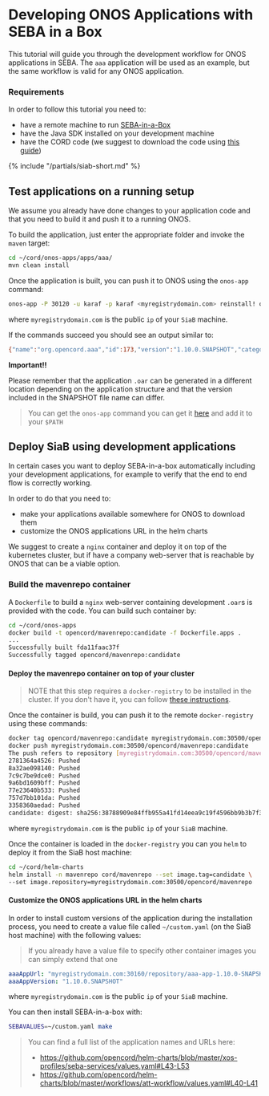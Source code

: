# Developing ONOS Applications with SEBA in a Box

This tutorial will guide you through the development workflow for ONOS applications in SEBA.
The `aaa` application will be used as an example, but the same workflow is valid for any
ONOS application.

### Requirements

In order to follow this tutorial you need to:

- have a remote machine to run [SEBA-in-a-Box](../../profiles/seba/siab.md)
- have the Java SDK installed on your development machine
- have the CORD code (we suggest to download the code using [this guide](../getting_the_code.md#download-cord-repositories))

{% include "/partials/siab-short.md" %}

## Test applications on a running setup

We assume you already have done changes to your application code and that you need to build it and push it
to a running ONOS.

To build the application, just enter the appropriate folder and invoke the `maven` target:

```bash
cd ~/cord/onos-apps/apps/aaa/
mvn clean install
```

Once the application is built, you can push it to ONOS using the `onos-app` command:

```bash
onos-app -P 30120 -u karaf -p karaf <myregistrydomain.com> reinstall! org.opencord.aaa app/target/aaa-app-1.10.0-SNAPSHOT.oar
```

where `myregistrydomain.com` is the public `ip` of your `SiaB` machine.

If the commands succeed you should see an output similar to:

```bash
{"name":"org.opencord.aaa","id":173,"version":"1.10.0.SNAPSHOT","category":"Traffic Steering","description":"802.","readme":"802.1x authentication service.","origin":"ON.Lab","url":"http://onosproject.org","featuresRepo":"mvn:org.opencord/aaa-app/1.10.0-SNAPSHOT/xml/features","state":"ACTIVE","features":["aaa-app"],"permissions":[],"requiredApps":["org.opencord.sadis"]}
```

**Important!!**

Please remember that the application `.oar` can be generated in a different
location depending on the application structure and that the version included in the SNAPSHOT file name can differ.

> You can get the `onos-app` command you can get it [here](https://github.com/opennetworkinglab/onos/blob/onos-1.13/tools/package/runtime/bin/onos-app)
> and add it to your `$PATH`

## Deploy SiaB using development applications

In certain cases you want to deploy SEBA-in-a-box automatically including your development applications,
for example to verify that the end to end flow is correctly working.

In order to do that you need to:

- make your applications available somewhere for ONOS to download them
- customize the ONOS applications URL in the helm charts

We suggest to create a `nginx` container and deploy it on top of the kubernetes cluster, but if have a company
web-server that is reachable by ONOS that can be a viable option.

### Build the mavenrepo container

A `Dockerfile` to build a `nginx` web-server containing development `.oar`s is provided with the code.
You can build such container by:

```bash
cd ~/cord/onos-apps
docker build -t opencord/mavenrepo:candidate -f Dockerfile.apps .
...
Successfully built fda11faac37f
Successfully tagged opencord/mavenrepo:candidate
```

#### Deploy the mavenrepo container on top of your cluster

> NOTE that this step requires a `docker-registry` to be installed in the cluster.
> If you don't have it, you can follow [these instructions](./siab.md#deploy-a-docker-registry).

Once the container is build, you can push it to the remote `docker-registry` using these commands:

```bash
docker tag opencord/mavenrepo:candidate myregistrydomain.com:30500/opencord/mavenrepo:candidate
docker push myregistrydomain.com:30500/opencord/mavenrepo:candidate
The push refers to repository [myregistrydomain.com:30500/opencord/mavenrepo]
2781364a4526: Pushed
8a32ae098140: Pushed
7c9c7be9dce0: Pushed
9a6bd1609bff: Pushed
77e23640b533: Pushed
757d7bb101da: Pushed
3358360aedad: Pushed
candidate: digest: sha256:38788909e84ffb955a41fd14eea9c19f4596bb9b3b7f3181a1332499b7709b94 size: 1786
```

where `myregistrydomain.com` is the public `ip` of your `SiaB` machine.

Once the container is loaded in the `docker-registry` you can you `helm` to deploy it from the SiaB host machine:

```bash
cd ~/cord/helm-charts
helm install -n mavenrepo cord/mavenrepo --set image.tag=candidate \
--set image.repository=myregistrydomain.com:30500/opencord/mavenrepo
```

#### Customize the ONOS applications URL in the helm charts

In order to install custom versions of the application during the installation process, you need to create
a value file called `~/custom.yaml` (on the SiaB host machine) with the following values:


>If you already have a value file to specify other container images you can simply extend that one


```yaml
aaaAppUrl: "myregistrydomain.com:30160/repository/aaa-app-1.10.0-SNAPSHOT.oar"
aaaAppVersion: "1.10.0.SNAPSHOT"
```

where `myregistrydomain.com` is the public `ip` of your `SiaB` machine.

You can then install SEBA-in-a-box with:

```bash
SEBAVALUES=~/custom.yaml make
```

> You can find a full list of the application names and URLs here:
> - https://github.com/opencord/helm-charts/blob/master/xos-profiles/seba-services/values.yaml#L43-L53 
> - https://github.com/opencord/helm-charts/blob/master/workflows/att-workflow/values.yaml#L40-L41